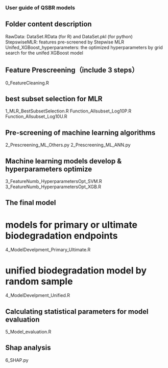 ### User guide of QSBR models

## Folder content description
RawData: DataSet.RData (for R) and DataSet.pkl (for python)
StepswiseMLR: features pre-screened by Stepwise MLR
Unifed_XGBoost_hyperparameters: the optimized hyperparameters by grid search for the unifed XGBoost model


## Feature Prescreening（include 3 steps）
0_FeatureCleaning.R


## best subset selection for MLR
1_MLR_BestSubsetSelection.R
Function_Allsubset_Log10P.R
Function_Allsubset_Log10U.R


## Pre-screening of machine learning algorithms
2_Prescreening_ML_Others.py
2_Prescreening_ML_ANN.py


## Machine learning models develop & hyperparameters optimize
3_FeatureNumb_HyperparametersOpt_SVM.R
3_FeatureNumb_HyperparametersOpt_XGB.R


## The final model

# models for primary or ultimate biodegradation endpoints
4_ModelDevelpment_Primary_Ultimate.R
# unified biodegradation model by random sample
4_ModelDevelpment_Unified.R


## Calculating statistical parameters for model evaluation
5_Model_evaluation.R


## Shap analysis
6_SHAP.py
